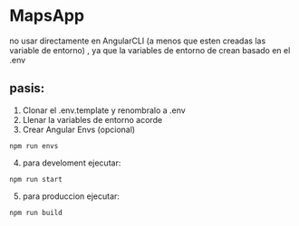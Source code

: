 # MapsApp
no usar directamente en AngularCLI (a menos que esten creadas las variable de entorno) , ya que la variables de entorno de crean basado en el .env

## pasis:
1. Clonar el .env.template y renombralo a .env
2. Llenar la variables de entorno acorde
3. Crear Angular Envs (opcional)
```
npm run envs
```
4. para develoment ejecutar:
```
npm run start
```
5. para produccion ejecutar:
```
npm run build
```